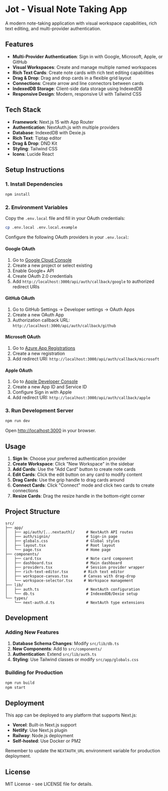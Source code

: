 # Jot - Visual Note Taking App

A modern note-taking application with visual workspace capabilities, rich text editing, and multi-provider authentication.

## Features

- **Multi-Provider Authentication**: Sign in with Google, Microsoft, Apple, or GitHub
- **Visual Workspaces**: Create and manage multiple named workspaces
- **Rich Text Cards**: Create note cards with rich text editing capabilities
- **Drag & Drop**: Drag and drop cards in a flexible grid layout
- **Connections**: Create arrow and line connectors between cards
- **IndexedDB Storage**: Client-side data storage using IndexedDB
- **Responsive Design**: Modern, responsive UI with Tailwind CSS

## Tech Stack

- **Framework**: Next.js 15 with App Router
- **Authentication**: NextAuth.js with multiple providers
- **Database**: IndexedDB with Dexie.js
- **Rich Text**: Tiptap editor
- **Drag & Drop**: DND Kit
- **Styling**: Tailwind CSS
- **Icons**: Lucide React

## Setup Instructions

### 1. Install Dependencies

```bash
npm install
```

### 2. Environment Variables

Copy the `.env.local` file and fill in your OAuth credentials:

```bash
cp .env.local .env.local.example
```

Configure the following OAuth providers in your `.env.local`:

#### Google OAuth
1. Go to [Google Cloud Console](https://console.cloud.google.com/)
2. Create a new project or select existing
3. Enable Google+ API
4. Create OAuth 2.0 credentials
5. Add `http://localhost:3000/api/auth/callback/google` to authorized redirect URIs

#### GitHub OAuth
1. Go to GitHub Settings → Developer settings → OAuth Apps
2. Create a new OAuth App
3. Authorization callback URL: `http://localhost:3000/api/auth/callback/github`

#### Microsoft OAuth
1. Go to [Azure App Registrations](https://portal.azure.com/#blade/Microsoft_AAD_RegisteredApps)
2. Create a new registration
3. Add redirect URI: `http://localhost:3000/api/auth/callback/microsoft`

#### Apple OAuth
1. Go to [Apple Developer Console](https://developer.apple.com/)
2. Create a new App ID and Service ID
3. Configure Sign in with Apple
4. Add redirect URI: `http://localhost:3000/api/auth/callback/apple`

### 3. Run Development Server

```bash
npm run dev
```

Open [http://localhost:3000](http://localhost:3000) in your browser.

## Usage

1. **Sign In**: Choose your preferred authentication provider
2. **Create Workspace**: Click "New Workspace" in the sidebar
3. **Add Cards**: Use the "Add Card" button to create note cards
4. **Edit Cards**: Click the edit button on any card to modify content
5. **Drag Cards**: Use the grip handle to drag cards around
6. **Connect Cards**: Click "Connect" mode and click two cards to create connections
7. **Resize Cards**: Drag the resize handle in the bottom-right corner

## Project Structure

```
src/
├── app/
│   ├── api/auth/[...nextauth]/     # NextAuth API routes
│   ├── auth/signin/                # Sign-in page
│   ├── globals.css                 # Global styles
│   ├── layout.tsx                  # Root layout
│   └── page.tsx                    # Home page
├── components/
│   ├── card.tsx                    # Note card component
│   ├── dashboard.tsx               # Main dashboard
│   ├── providers.tsx               # Session provider wrapper
│   ├── rich-text-editor.tsx       # Rich text editor
│   ├── workspace-canvas.tsx       # Canvas with drag-drop
│   └── workspace-selector.tsx     # Workspace management
├── lib/
│   ├── auth.ts                     # NextAuth configuration
│   └── db.ts                       # IndexedDB/Dexie setup
└── types/
    └── next-auth.d.ts              # NextAuth type extensions
```

## Development

### Adding New Features

1. **Database Schema Changes**: Modify `src/lib/db.ts`
2. **New Components**: Add to `src/components/`
3. **Authentication**: Extend `src/lib/auth.ts`
4. **Styling**: Use Tailwind classes or modify `src/app/globals.css`

### Building for Production

```bash
npm run build
npm start
```

## Deployment

This app can be deployed to any platform that supports Next.js:

- **Vercel**: Built-in Next.js support
- **Netlify**: Use Next.js plugin
- **Railway**: Node.js deployment
- **Self-hosted**: Use Docker or PM2

Remember to update the `NEXTAUTH_URL` environment variable for production deployment.

## License

MIT License - see LICENSE file for details.
